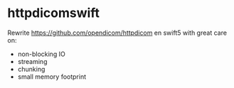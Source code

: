 # httpdicomswift

Rewrite  https://github.com/opendicom/httpdicom en swift5
with great care on:
- non-blocking IO
- streaming
- chunking
- small memory footprint
